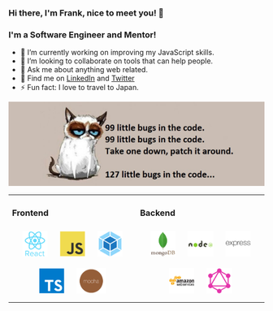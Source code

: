 ### Hi there, I'm Frank, nice to meet you! 👋

### I'm a Software Engineer and Mentor!

- 🔭  I’m currently working on improving my JavaScript skills.
- 👯  I’m looking to collaborate on tools that can help people.
- 💬  Ask me about anything web related.
- 💼  Find me on [LinkedIn](https://www.linkedin.com/in/frankstepanski/ 'LinkedIn') and [Twitter](https://twitter.com/frankstepanski/ 'Twitter')
- ⚡ Fun fact: I love to travel to Japan.

![Profile Banner](profile-image.png?raw=true)

<table><tr><td valign="top" width="50%">

### Frontend  
<div align="center">  
<img style="margin: 10px" src="react-original-wordmark.svg" alt="React" height="50" />  
<img style="margin: 10px" src="javascript-original.svg" alt="JavaScript" height="50" />  
<img style="margin: 10px" src="webpack-original.svg" alt="Webpack" height="50" />  
<img style="margin: 10px" src="typescript-original.svg" alt="TypeScript" height="50" />  
<img style="margin: 10px" src="mocha.png" alt="Mocha" height="50" />  
</div>

</td><td valign="top" width="50%">

### Backend  
<div align="center">  
<img style="margin: 10px" src="mongodb-original-wordmark.svg" alt="MongoDB" height="50" />  
<img style="margin: 10px" src="nodejs-original-wordmark.svg" alt="Node.js" height="50" />  
<img style="margin: 10px" src="express-original-wordmark.svg" alt="Express.js" height="50" />  
<img style="margin: 10px" src="amazonwebservices-original-wordmark.svg" alt="AWS" height="50" />  
<img style="margin: 10px" src="graphql.png" alt="GraphQL" height="50" />  
</div>
